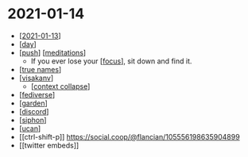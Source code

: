 # 2021-01-14

- [[2021-01-13]]
- [[day]]
- [[push]] [[meditations]]
  - If you ever lose your [[focus]], sit down and find it.
- [[true names]]
- [[visakanv]]
  - [[context collapse]]
- [[fediverse]]
- [[garden]]
- [[discord]]
- [[siphon]]
- [[ucan]]
- [[ctrl-shift-p]] https://social.coop/@flancian/105556198635904899
- [[twitter embeds]]

[//begin]: # "Autogenerated link references for markdown compatibility"
[2021-01-13]: 2021-01-13 "2021-01-13"
[day]: ../day "Day"
[push]: ../push "Push"
[meditations]: ../meditations "Meditations"
[focus]: ../focus "Focus"
[true names]: ../true-names "True Names"
[visakanv]: ../visakanv "Visakanv"
[context collapse]: ../context-collapse "Context Collapse"
[fediverse]: ../fediverse "Fediverse"
[garden]: ../garden "Garden"
[discord]: ../discord "Discord"
[siphon]: ../siphon "Siphon"
[ucan]: ../ucan "Ucan"
[//end]: # "Autogenerated link references"
